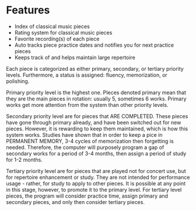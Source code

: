 # Features

- Index of classical music pieces
- Rating system for classical music pieces
- Favorite recording(s) of each piece
- Auto tracks piece practice dates and notifies you for next practice pieces
- Keeps track of and helps maintain large repertoire

Each piece is categorized as either primary, secondary, or tertiary priority levels. Furthermore, a status is assigned: fluency, memorization, or polishing.

Primary priority level is the highest one. PIeces denoted primary mean that they are the main pieces in rotation: usually 5, sometimes 6 works. Primary works get more attention from the system than other priority levels.

Secondary priority level are for pieces that ARE COMPLETED. These pieces have gone through primary already, and have been switched out for new pieces. However, it is rewarding to keep them maintained, which is how this system works. Studies have shown that in order to keep a pice in PERMANENT MEMORY, 3-4 cycles of memorization then forgetting is needed. Therefore, the computer will purposely program a gap of secondary works for a period of 3-4 months, then assign a period of study for 1-2 months.

Tertiary priority level are for pieces that are played not for concert use, but for repertoire enhancement or study. They are not intended for performance usage - rather, for study to apply to other pieces. It is possible at any point in this stage, however, to promote it to the primary level. For tertiary level pieces, the program will consider practice time, assign primary and secondary pieces, and only then consider tertiary pieces.
